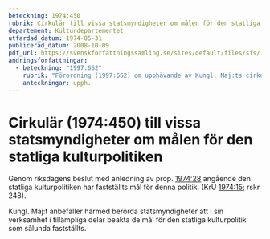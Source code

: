 ```yaml
---
beteckning: 1974:450
rubrik: Cirkulär till vissa statsmyndigheter om målen för den statliga kulturpolitiken
departement: Kulturdepartementet
utfardad_datum: 1974-05-31
publicerad_datum: 2008-10-09
pdf_url: https://svenskforfattningssamling.se/sites/default/files/sfs/1974-05/SFS1974-450.pdf
andringsforfattningar:
  - beteckning: "1997:662"
    rubrik: "Förordning (1997:662) om upphävande av Kungl. Maj:ts cirkulär (1974:450) till vissa statsmyndigheter om målen för den statliga kulturpolitiken"
    anteckningar: upph.
---
```


# Cirkulär (1974:450) till vissa statsmyndigheter om målen för den statliga kulturpolitiken

Genom riksdagens beslut med anledning av prop. [1974:28](https://selex.se/eli/sfs/1974/28) angående den statliga kulturpolitiken har fastställts mål för denna politik. (KrU [1974:15](https://selex.se/eli/sfs/1974/15); rskr 248).

Kungl. Maj:t anbefaller härmed berörda statsmyndigheter att i sin verksamhet i tillämpliga delar beakta de mål för den statliga kulturpolitik som sålunda fastställts.
